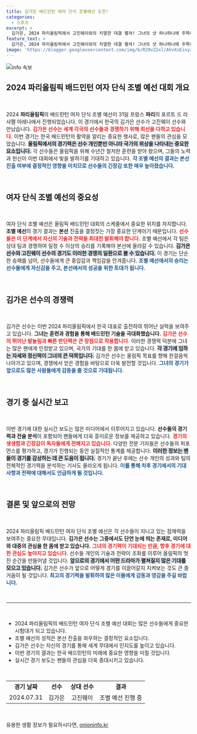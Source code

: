 ```yaml
---
title: 김가은 배드민턴 여자 단식 조별예선 도전!
categories:
  - 스포츠
excerpt: >
  김가은, 2024 파리올림픽에서 고진웨이와의 치열한 대결 펼쳐! 그녀의 샷 하나하나에 주목하며, 배드민턴 열기가 고조되고 있다. 클릭해서 현장 분위기를 느껴보세요!
feature_text: >
  김가은, 2024 파리올림픽에서 고진웨이와의 치열한 대결 펼쳐! 그녀의 샷 하나하나에 주목하며, 배드민턴 열기가 고조되고 있다. 클릭해서 현장 분위기를 느껴보세요!
image: 'https://blogger.googleusercontent.com/img/b/R29vZ2xl/AVvXsEixyZcFfHzMRdzZMjFBmAUKJYCLCGyLL1o632UiGVXcaFdKo_bkvkuCioo0uUKlGfBVcT3P84aROyZIXSBEx3Aw5nCQ3pTgDom1WDC4m8eifvWiAmWEEVb4x6G_l8C0QH225ldMjyaFvpxGEBGNO37VmDTDMHGhJPq73UglMfDca1-0aw/s1600/blogspot.png'
---
```


<p><img src="https://blogger.googleusercontent.com/img/b/R29vZ2xl/AVvXsEixyZcFfHzMRdzZMjFBmAUKJYCLCGyLL1o632UiGVXcaFdKo_bkvkuCioo0uUKlGfBVcT3P84aROyZIXSBEx3Aw5nCQ3pTgDom1WDC4m8eifvWiAmWEEVb4x6G_l8C0QH225ldMjyaFvpxGEBGNO37VmDTDMHGhJPq73UglMfDca1-0aw/s1600/blogspot.png" alt="info 속보" /></p>

<h2 data-ke-size="size26">2024 파리올림픽 배드민턴 여자 단식 조별 예선 대회 개요</h2>

<p data-ke-size="size16">&nbsp;</p>

<p>2024 <b>파리올림픽</b>의 배드민턴 여자 단식 조별 예선이 31일 프랑스 <b>파리</b>의 포르트 드 라샤펠 아레나에서 진행되었습니다. 이 경기에서 한국의 김가은 선수가 고진웨이 선수와 만났습니다. <b><span style="color: #ee2323;">김가은 선수는 세계 각국의 선수들과 경쟁하기 위해 최선을 다하고 있습니다.</span></b> 이번 경기는 한국 배드민턴의 활약을 알리는 중요한 행사로, 많은 팬들의 관심을 모았습니다. <b><span style="background-color: #21538527;">올림픽에서의 경기력은 선수 개인뿐만 아니라 국가의 위상을 나타내는 중요한 요소입니다.</span></b> 각 선수들은 올림픽을 위해 수년간 철저한 훈련을 받아 왔으며, 그들의 노력과 헌신이 이번 대회에서 빛을 발하기를 기대하고 있습니다. <b><span style="color: #1a5490;">각 조별 예선의 결과는 본선 진출 여부에 결정적인 영향을 미치므로 선수들의 긴장감 또한 매우 높아졌습니다.</span></b></p>

<p data-ke-size="size16">&nbsp;</p>

<h2 data-ke-size="size26">여자 단식 조별 예선의 중요성</h2>

<p data-ke-size="size16">&nbsp;</p>

<p>여자 단식 조별 예선은 올림픽 배드민턴 대회의 스케줄에서 중요한 위치를 차지합니다. <b>조별 예선</b>의 경기 결과는 <b>본선</b> 진출을 결정짓는 가장 중요한 단계이기 때문입니다. <b><span style="color: #ee2323;">선수들은 이 단계에서 자신의 기술과 전략을 최대한 발휘해야 합니다.</span></b> 조별 예선에서 각 팀은 상대 팀과 경쟁하여 일정 수 이상의 승리를 기록해야 본선에 올라갈 수 있습니다. <b><span style="background-color: #21538527;">김가은 선수와 고진웨이 선수의 경기도 이러한 경쟁의 일환으로 볼 수 있습니다.</span></b> 이 경기는 단순한 승패를 넘어, 선수들에게 큰 중압감과 책임감을 안겨줍니다. <b><span style="color: #1a5490;">조별 예선에서의 승리는 선수들에게 자신감을 주고, 본선에서의 성공을 위한 토대가 됩니다.</span></b></p>

<p data-ke-size="size16">&nbsp;</p>

<h2 data-ke-size="size26">김가은 선수의 경쟁력</h2>

<p data-ke-size="size16">&nbsp;</p>

<p>김가은 선수는 이번 2024 파리올림픽에서 한국 대표로 출전하여 뛰어난 실력을 보여주고 있습니다. <b>그녀는 훈련과 경험을 통해 배드민턴 기술을 극대화했습니다.</b> <b><span style="color: #ee2323;">김가은 선수의 뛰어난 발놀림과 빠른 판단력은 큰 장점으로 작용합니다.</span></b> 이러한 경쟁력 덕분에 그녀는 많은 팬에게 인정받고 있으며, 국가의 기대를 한 몸에 받고 있습니다. <b><span style="background-color: #21538527;">각 경기에 임하는 자세와 정신력이 그녀의 큰 덕목입니다.</span></b> 김가은 선수는 올림픽 목표를 향해 한걸음씩 나아가고 있으며, 경쟁에서 얻은 경험을 바탕으로 더욱 발전할 것입니다. <b><span style="color: #1a5490;">그녀의 경기가 앞으로도 많은 사람들에게 감동을 줄 것으로 기대됩니다.</span></b></p>

<p data-ke-size="size16">&nbsp;</p>

<h2 data-ke-size="size26">경기 중 실시간 보고</h2>

<p data-ke-size="size16">&nbsp;</p>

<p>이번 경기에 대한 실시간 보도는 많은 미디어에서 이루어지고 있습니다. <b>선수들의 경기력과 전술 분석</b>이 포함되어 팬들에게 더욱 흥미로운 정보를 제공하고 있습니다. <b><span style="color: #ee2323;">경기의 생생함과 긴장감이 독자들에게 전해지고 있습니다.</span></b> 다양한 전문 기자들은 선수들의 퍼포먼스를 평가하고, 경기가 진행되는 동안 실질적인 통계를 제공합니다. <b><span style="background-color: #21538527;">이러한 정보는 팬들이 경기를 감상하는 데 큰 도움이 됩니다.</span></b> 경기가 끝난 후에는 선수 개인의 성과와 팀의 전체적인 경기력을 분석하는 기사도 올라오게 됩니다. <b><span style="color: #1a5490;">이를 통해 차후 경기에서의 기대 사항과 전략에 대해서도 언급하게 될 것입니다.</span></b></p>

<p data-ke-size="size16">&nbsp;</p>

<h2 data-ke-size="size26">결론 및 앞으로의 전망</h2>

<p data-ke-size="size16">&nbsp;</p>

<p>2024 파리올림픽 배드민턴 여자 단식 조별 예선은 각 선수들이 지니고 있는 잠재력을 보여주는 중요한 무대입니다. <b>김가은 선수는 그중에서도 단연 눈에 띄는 존재로, 미디어와 대중의 관심을 한 몸에 받고 있습니다.</b> <b><span style="color: #ee2323;">그녀의 경기력이 기대되는 만큼, 향후 경기에 대한 관심도 높아지고 있습니다.</span></b> 선수들 개인의 기술과 전략이 조화를 이루어 올림픽의 멋진 순간을 만들어낼 것입니다. <b><span style="background-color: #21538527;">앞으로의 경기에서 어떤 드라마가 펼쳐질지 많은 기대를 모으고 있습니다.</span></b> 김가은 선수가 앞으로 어떻게 경기를 이끌어갈지 지켜보는 것도 큰 즐거움이 될 것입니다. <b><span style="color: #1a5490;">최고의 경기력을 발휘하여 많은 이들에게 감동과 영감을 주길 바랍니다.</span></b> </p>

<p data-ke-size="size16">&nbsp;</p>

<hr />

<p data-ke-size="size16">&nbsp;</p>

<ul>
   <li>2024 파리올림픽의 배드민턴 여자 단식 조별 예선 대회는 많은 선수들에게 중요한 시험대가 되고 있습니다.</li>
   <li>조별 예선의 성적은 본선 진출을 좌우하는 결정적인 요소입니다.</li>
   <li>김가은 선수는 자신의 경기를 통해 세계 무대에서 인지도를 높이고 있습니다.</li>
   <li>이번 경기의 결과는 한국 배드민턴의 미래에 중요한 영향을 미칠 것입니다.</li>
   <li>실시간 경기 보도는 팬들의 관심을 더욱 증대시키고 있습니다.</li>
</ul>

<p data-ke-size="size16">&nbsp;</p>

<table>
   <tr>
      <td style="text-align: center; height: 17px;"><b>경기 날짜</b></td>
      <td style="text-align: center; height: 17px;"><b>선수</b></td>
      <td style="text-align: center; height: 17px;"><b>상대 선수</b></td>
      <td style="text-align: center; height: 17px;"><b>결과</b></td>
   </tr>
   <tr>
      <td style="text-align: center; height: 17px;">2024.07.31</td>
      <td style="text-align: center; height: 17px;">김가은</td>
      <td style="text-align: center; height: 17px;">고진웨이</td>
      <td style="text-align: center; height: 17px;">조별 예선 진행 중</td>
   </tr>
</table>

<p data-ke-size="size16">&nbsp;</p>
유용한 생활 정보가 필요하시다면, <a href="https://onioninfo.kr" rel="dofollow">onioninfo.kr</a>



